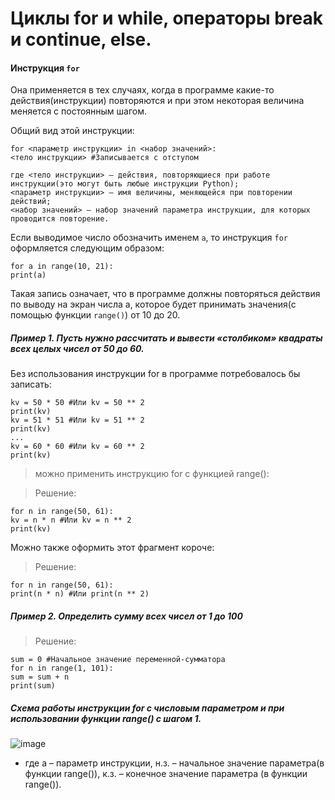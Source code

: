 # Циклы for и while, операторы break и continue, else.

#### Инструкция ``for``
Она применяется в тех случаях, когда в программе какие-то действия(инструкции) повторяются и при этом некоторая величина меняется с постоянным шагом.

Общий вид этой инструкции:
```
for <параметр инструкции> in <набор значений>:
<тело инструкции> #Записывается с отступом

где <тело инструкции> – действия, повторяющиеся при работе инструкции(это могут быть любые инструкции Python);
<параметр инструкции> – имя величины, меняющейся при повторении действий;
<набор значений> – набор значений параметра инструкции, для которых проводится повторение.
```
Если выводимое число обозначить именем ``а``, то инструкция ``for`` оформляется следующим образом:

```
for а in range(10, 21):
print(a)
```

Такая запись означает, что в программе должны повторяться действия по выводу на экран числа a, которое будет принимать значения(с помощью функции ``range()``) от 10 до 20.

##### Пример 1. Пусть нужно рассчитать и вывести «столбиком» квадраты всех целых чисел от 50 до 60.
Без использования инструкции for в программе потребовалось бы записать:
```
kv = 50 * 50 #Или kv = 50 ** 2
print(kv)
kv = 51 * 51 #Или kv = 51 ** 2
print(kv)
...
kv = 60 * 60 #Или kv = 60 ** 2
print(kv)
```
> можно применить инструкцию for с функцией range():

> Решение:

```
for n in range(50, 61):
kv = n * n #Или kv = n ** 2
print(kv)
```

Можно также оформить этот фрагмент короче:<br>

> Решение:

```
for n in range(50, 61):
print(n * n) #Или print(n ** 2)
```

##### Пример 2. Определить сумму всех чисел от 1 до 100

> Решение:

```
sum = 0 #Начальное значение переменной-сумматора
for n in range(1, 101):
sum = sum + n
print(sum)
```

##### Схема работы инструкции for с числовым параметром и при использовании функции range() с шагом 1.

![image](https://github.com/tvgVita69/python_begin/assets/98489171/bb23e44a-4290-4c64-930b-646b978de99f)

- где а – параметр инструкции, н.з. – начальное значение параметра(в функции range()), к.з. – конечное значение параметра (в функции range()).











